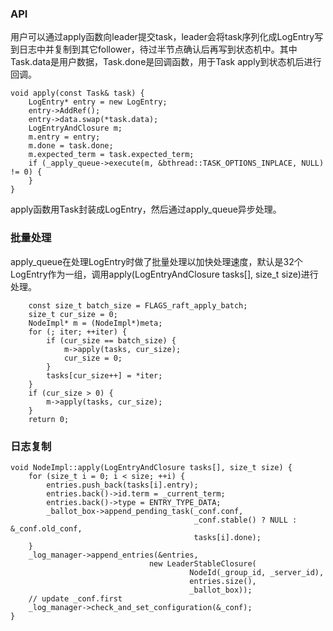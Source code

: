 ### API
用户可以通过apply函数向leader提交task，leader会将task序列化成LogEntry写到日志中并复制到其它follower，待过半节点确认后再写到状态机中。其中Task.data是用户数据，Task.done是回调函数，用于Task apply到状态机后进行回调。

```
void apply(const Task& task) {
    LogEntry* entry = new LogEntry;
    entry->AddRef();
    entry->data.swap(*task.data);
    LogEntryAndClosure m;
    m.entry = entry;
    m.done = task.done;
    m.expected_term = task.expected_term;
    if (_apply_queue->execute(m, &bthread::TASK_OPTIONS_INPLACE, NULL) != 0) {
    }
}
```
apply函数用Task封装成LogEntry，然后通过apply_queue异步处理。

### 批量处理
apply_queue在处理LogEntry时做了批量处理以加快处理速度，默认是32个LogEntry作为一组，调用apply(LogEntryAndClosure tasks[], size_t size)进行处理。

```
    const size_t batch_size = FLAGS_raft_apply_batch;
    size_t cur_size = 0;
    NodeImpl* m = (NodeImpl*)meta;
    for (; iter; ++iter) {
        if (cur_size == batch_size) {
            m->apply(tasks, cur_size);
            cur_size = 0;
        }
        tasks[cur_size++] = *iter;
    }
    if (cur_size > 0) {
        m->apply(tasks, cur_size);
    }
    return 0;
```

### 日志复制

```
void NodeImpl::apply(LogEntryAndClosure tasks[], size_t size) {
    for (size_t i = 0; i < size; ++i) {
        entries.push_back(tasks[i].entry);
        entries.back()->id.term = _current_term;
        entries.back()->type = ENTRY_TYPE_DATA;
        _ballot_box->append_pending_task(_conf.conf,
                                         _conf.stable() ? NULL : &_conf.old_conf,
                                         tasks[i].done);
    }
    _log_manager->append_entries(&entries,
                               new LeaderStableClosure(
                                        NodeId(_group_id, _server_id),
                                        entries.size(),
                                        _ballot_box));
    // update _conf.first
    _log_manager->check_and_set_configuration(&_conf);
}
```
